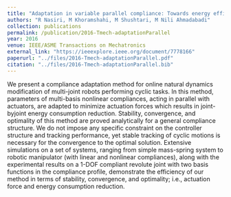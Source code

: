```yaml
---
title: "Adaptation in variable parallel compliance: Towards energy efficiency in cyclic tasks"
authors: "R Nasiri, M Khoramshahi, M Shushtari, M Nili Ahmadabadi"
collection: publications
permalink: /publication/2016-Tmech-adaptationParallel
year: 2016
venue: IEEE/ASME Transactions on Mechatronics
external_link: "https://ieeexplore.ieee.org/document/7778166"
paperurl: "../files/2016-Tmech-adaptationParallel.pdf"
citation: "../files/2016-Tmech-adaptationParallel.bib"
---
```


We present a compliance adaptation method for online natural dynamics modification of multi-joint robots performing cyclic tasks. In this method, parameters of multi-basis nonlinear compliances, acting in parallel with actuators, are adapted to minimize actuation forces which results in joint-byjoint energy consumption reduction. Stability, convergence, and optimality of this method are proved analytically for a general compliance structure. We do not impose any specific constraint on the controller structure and tracking performance, yet stable tracking of cyclic motions is necessary for the convergence to the optimal solution. Extensive simulations on a set of systems, ranging from simple mass-spring system to robotic manipulator (with linear and nonlinear compliances), along with the experimental results on a 1-DOF compliant revolute joint with two basis functions in the compliance profile, demonstrate the efficiency of our method in terms of stability, convergence, and optimality; i.e., actuation force and energy consumption reduction.





